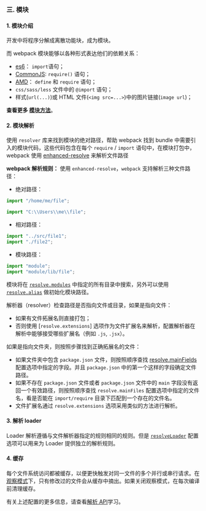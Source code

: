 
### 三. 模块

#### 1. 模块介绍

开发中将程序分解成离散功能块，成为模块。

而 webpack 模块能够以各种形式表达他们的依赖关系：

* [es6](https://developer.mozilla.org/en-US/docs/Web/JavaScript/Reference/Statements/import)： `import`语句；
* [CommonJS](http://www.commonjs.org/specs/modules/1.0/): `require()` 语句；
* [AMD](https://github.com/amdjs/amdjs-api/blob/master/AMD.md)：  `define` 和 `require` 语句；
* `css/sass/less` 文件中的 `@import` 语句；
* 样式(`url(...)`)或 HTML 文件(`<img src=...>`)中的图片链接(`image url`)；

**查看更多 [模块方法](https://www.webpackjs.com/api/module-methods/)**。   

#### 2. 模块解析

使用 `resolver` 库来找到模块的绝对路径，帮助 webpack 找到 bundle 中需要引入的模块代码，这些代码包含在每个 `require` / `import` 语句中，在模块打包中，webpack 使用 [enhanced-resolve](https://github.com/webpack/enhanced-resolve) 来解析文件路径

**webpack 解析规则：**
使用 `enhanced-resolve`，`webpack` 支持解析三种文件路径：  

* 绝对路径：   

```js
import "/home/me/file";

import "C:\\Users\\me\\file";
```

* 相对路径： 

```js
import "../src/file1";
import "./file2";
```

* 模块路径：

```js
import "module";
import "module/lib/file";
```

模块将在 [`resolve.modules`](https://www.webpackjs.com/configuration/resolve/#resolve-modules) 中指定的所有目录中搜索，另外可以使用 [`resolve.alias`](https://www.webpackjs.com/configuration/resolve/#resolve-alias) 做初始化模块路径。

解析器（resolver）检查路径是否指向文件或目录，如果是指向文件：

* 如果有文件拓展名则直接打包；
* 否则使用 [`resolve.extensions`] 选项作为文件扩展名来解析，配置解析器在解析中能够接受哪些扩展名（例如 `.js`, `.jsx`）。

如果是指向文件夹，则按照步骤找到正确拓展名的文件：   

* 如果文件夹中包含 `package.json` 文件，则按照顺序查找 [resolve.mainFields](https://www.webpackjs.com/configuration/resolve/#resolve-mainfields) 配置选项中指定的字段。并且 `package.json` 中的第一个这样的字段确定文件路径。
* 如果不存在 `package.json` 文件或者 `package.json` 文件中的 `main` 字段没有返回一个有效路径，则按照顺序查找 `resolve.mainFiles` 配置选项中指定的文件名，看是否能在 `import/require` 目录下匹配到一个存在的文件名。
* 文件扩展名通过 `resolve.extensions` 选项采用类似的方法进行解析。

#### 3. 解析 loader

Loader 解析遵循与文件解析器指定的规则相同的规则。但是 [`resolveLoader`](https://www.webpackjs.com/configuration/resolve/#resolveloader) 配置选项可以用来为 Loader 提供独立的解析规则。

#### 4. 缓存

每个文件系统访问都被缓存，以便更快触发对同一文件的多个并行或串行请求。在[观察模式](https://www.webpackjs.com/configuration/watch/#watch)下，只有修改过的文件会从缓存中摘出。如果关闭观察模式，在每次编译前清理缓存。

有关上述配置的更多信息，请查看[解析 API](https://www.webpackjs.com/configuration/resolve/)学习。
